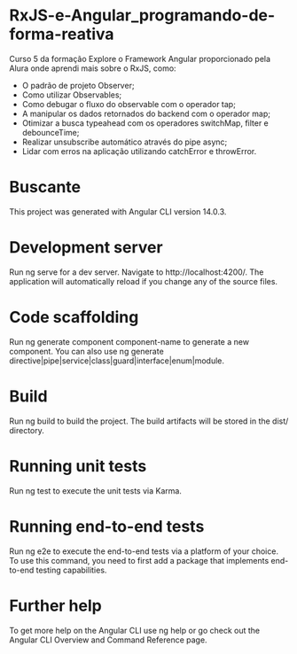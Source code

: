 # RxJS-e-Angular_programando-de-forma-reativa
Curso 5 da formação Explore o Framework Angular proporcionado pela Alura onde aprendi mais sobre o RxJS, como:
 - O padrão de projeto Observer;
 - Como utilizar Observables;
 - Como debugar o fluxo do observable com o operador tap;
 - A manipular os dados retornados do backend com o operador map;
 - Otimizar a busca typeahead com os operadores switchMap, filter e debounceTime;
 - Realizar unsubscribe automático através do pipe async;
 - Lidar com erros na aplicação utilizando catchError e throwError.

# Buscante
This project was generated with Angular CLI version 14.0.3.

# Development server
Run ng serve for a dev server. Navigate to http://localhost:4200/. The application will automatically reload if you change any of the source files.

# Code scaffolding
Run ng generate component component-name to generate a new component. You can also use ng generate directive|pipe|service|class|guard|interface|enum|module.

# Build
Run ng build to build the project. The build artifacts will be stored in the dist/ directory.

# Running unit tests
Run ng test to execute the unit tests via Karma.

# Running end-to-end tests
Run ng e2e to execute the end-to-end tests via a platform of your choice. To use this command, you need to first add a package that implements end-to-end testing capabilities.

# Further help
To get more help on the Angular CLI use ng help or go check out the Angular CLI Overview and Command Reference page.